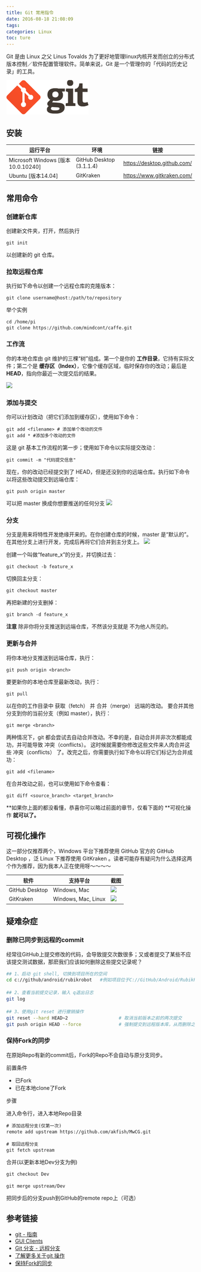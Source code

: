 ```yaml
---
title: Git 常用指令
date: 2016-08-18 21:08:09
tags:
categories: Linux
toc: ture
---
```

Git 是由 Linux 之父 Linus Tovalds 为了更好地管理linux内核开发而创立的分布式版本控制／软件配置管理软件。简单来说，Git 是一个管理你的「代码的历史记录」的工具。
<!--more-->
![](/images/coding/github.png)

## 安装
运行平台|环境|链接|
---|---|---|
Microsoft Windows [版本 10.0.10240] | GitHub Desktop (3.1.1.4) | https://desktop.github.com/
Ubuntu [版本14.04] | GitKraken | https://www.gitkraken.com/

## 常用命令

### 创建新仓库

创建新文件夹，打开，然后执行
```
git init
```
以创建新的 git 仓库。

### 拉取远程仓库
执行如下命令以创建一个远程仓库的克隆版本：
```
git clone username@host:/path/to/repository
```
举个实例
```
cd /home/pi
git clone https://github.com/mindcont/caffe.git
```
### 工作流

你的本地仓库由 git 维护的三棵“树”组成。第一个是你的 **工作目录**，它持有实际文件；第二个是 **缓存区（Index）**，它像个缓存区域，临时保存你的改动；最后是 **HEAD**，指向你最近一次提交后的结果。

![](https://git-scm.com/images/about/index1@2x.png)

### 添加与提交
你可以计划改动（把它们添加到缓存区），使用如下命令：
```
git add <filename> # 添加单个改动的文件
git add * #添加多个改动的文件
```
这是 git 基本工作流程的第一步；使用如下命令以实际提交改动：
```
git commit -m "代码提交信息"
```
现在，你的改动已经提交到了 HEAD，但是还没到你的远端仓库。执行如下命令以将这些改动提交到远端仓库：
```
git push origin master
```
可以把 master 换成你想要推送的任何分支
![](https://git-scm.com/images/about/index2@2x.png)

### 分支
分支是用来将特性开发绝缘开来的。在你创建仓库的时候，master 是“默认的”。在其他分支上进行开发，完成后再将它们合并到主分支上。
![](https://camo.githubusercontent.com/1db631d931f4a57a439deb5f747bfc0c3c1098b2/68747470733a2f2f7777772e61746c61737369616e2e636f6d2f6769742f696d616765732f7475746f7269616c732f636f6c6c61626f726174696e672f636f6d706172696e672d776f726b666c6f77732f676974666c6f772d776f726b666c6f772f30352e737667)

创建一个叫做“feature_x”的分支，并切换过去：
```
git checkout -b feature_x
```
切换回主分支：
```
git checkout master
```
再把新建的分支删掉：
```
git branch -d feature_x
```
**注意** 除非你将分支推送到远端仓库，不然该分支就是 不为他人所见的。
### 更新与合并
将你本地分支推送到远端仓库，执行：
```
git push origin <branch>
```
要更新你的本地仓库至最新改动，执行：
```
git pull
```
以在你的工作目录中 获取（fetch） 并 合并（merge） 远端的改动。
要合并其他分支到你的当前分支（例如 master），执行：
```
git merge <branch>
```
两种情况下，git 都会尝试去自动合并改动。不幸的是，自动合并并非次次都能成功，并可能导致 冲突（conflicts）。 这时候就需要你修改这些文件来人肉合并这些 冲突（conflicts） 了。改完之后，你需要执行如下命令以将它们标记为合并成功：
```
git add <filename>
```
在合并改动之前，也可以使用如下命令查看：
```
git diff <source_branch> <target_branch>
```
**如果你上面的都没看懂，恭喜你可以略过前面的章节，仅看下面的 **可视化操作 **就可以了。**
## 可视化操作
这一部分仅推荐两个，Windows 平台下推荐使用 GitHub 官方的 GitHub Desktop ，泛 Linux 下推荐使用 GitKraken 。读者可能存有疑问为什么选择这两个作为推荐，因为我本人正在使用呀～～～～

软件|支持平台|截图|
---|---|---|
GitHub Desktop | Windows, Mac | ![](https://git-scm.com/images/guis/github-desktop@2x.png)
GitKraken | Windows, Mac, Linux |![](https://git-scm.com/images/guis/git-kraken@2x.png)

## 疑难杂症
### 删除已同步到远程的commit
经常往GitHub上提交修改的代码，会导致提交次数很多；又或者提交了某些不应该提交测试数据，那麽我们应该如何删除这些提交记录呢？
```bash
## 1、启动 git shell, 切换到项目所在的空间
cd c://github/android/rubikrobot   #例如项目位于C://GitHub/Android/RubikRobot 目录下

## 2、查看当前提交记录，输入 q退出日志
git log

## 3、使用git reset 进行撤销操作
git reset --hard HEAD~2                   # 取消当前版本之前的两次提交  
git push origin HEAD --force              # 强制提交到远程版本库，从而删除之前的两次提交数据  
```

### 保持Fork的同步
在原始Repo有新的commit后，Fork的Repo不会自动与原分支同步。

前置条件
*  已Fork
*  已在本地clone了Fork

步骤

进入命令行，进入本地Repo目录
```
# 添加远程分支(仅第一次)
remote add upstream https://github.com/akfish/MwCG.git

# 取回远程分支
git fetch upstream
```
合并(以更新本地Dev分支为例)
```
git checkout Dev

git merge upstream/Dev
```
把同步后的分支push到GitHub的remote repo上（可选）

## 参考链接
* [git - 指南](https://git-scm.com/book/zh/v2)
* [GUI Clients](https://git-scm.com/download/gui/linux)
* [Git 分支 - 远程分支](https://git-scm.com/book/zh/v1/Git-%E5%88%86%E6%94%AF-%E8%BF%9C%E7%A8%8B%E5%88%86%E6%94%AF)
* [了解更多关于git 操作](https://git-scm.com/book/zh/v1/Git-%E5%9F%BA%E7%A1%80-%E6%92%A4%E6%B6%88%E6%93%8D%E4%BD%9C)
* [保持Fork的同步](https://github.com/akfish/MwCG/wiki/%E4%BB%BB%E5%8A%A1%EF%BC%9A%E4%BF%9D%E6%8C%81Fork%E7%9A%84%E5%90%8C%E6%AD%A5)
